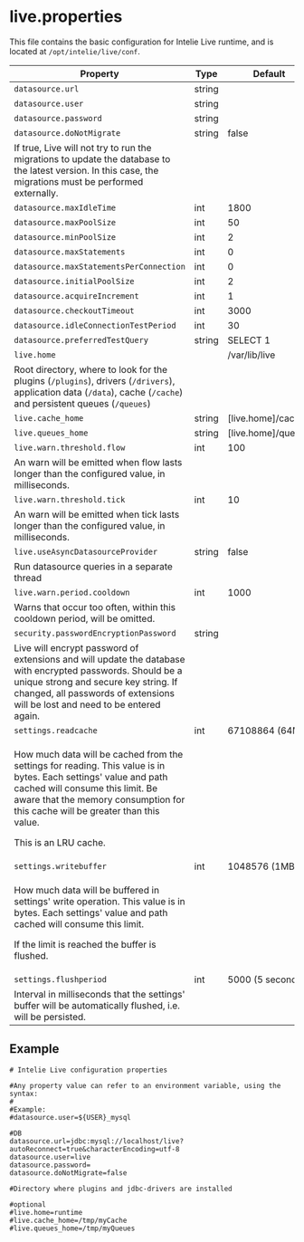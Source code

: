 # live.properties

This file contains the basic configuration for Intelie Live runtime, and is located at `/opt/intelie/live/conf`.

| Property                                                                                                                                                                                                                                                                          | Type   | Default             | Since  |
| --------------------------------------------------------------------------------------------------------------------------------------------------------------------------------------------------------------------------------------------------------------------------------- | ------ | ------------------- | ------ |
| `datasource.url`                                                                                                                                                                                                                                                                  | string |                     |        |
| `datasource.user`                                                                                                                                                                                                                                                                 | string |                     |        |
| `datasource.password`                                                                                                                                                                                                                                                             | string |                     |        |
| `datasource.doNotMigrate`                                                                                                                                                                                                                                                         | string | false               |        |
| If true, Live will not try to run the migrations to update the database to the latest version. In this case, the migrations must be performed externally.                                                                                                                         |        |                     |        |
| `datasource.maxIdleTime`                                                                                                                                                                                                                                                          | int    | 1800                |        |
| `datasource.maxPoolSize`                                                                                                                                                                                                                                                          | int    | 50                  |        |
| `datasource.minPoolSize`                                                                                                                                                                                                                                                          | int    | 2                   |        |
| `datasource.maxStatements`                                                                                                                                                                                                                                                        | int    | 0                   |        |
| `datasource.maxStatementsPerConnection`                                                                                                                                                                                                                                           | int    | 0                   |        |
| `datasource.initialPoolSize`                                                                                                                                                                                                                                                      | int    | 2                   |        |
| `datasource.acquireIncrement`                                                                                                                                                                                                                                                     | int    | 1                   |        |
| `datasource.checkoutTimeout`                                                                                                                                                                                                                                                      | int    | 3000                |        |
| `datasource.idleConnectionTestPeriod`                                                                                                                                                                                                                                             | int    | 30                  |        |
| `datasource.preferredTestQuery`                                                                                                                                                                                                                                                   | string | SELECT 1            |        |
| `live.home`                                                                                                                                                                                                                                                                       |        | /var/lib/live       |        |
| Root directory, where to look for the plugins (`/plugins`), drivers (`/drivers`), application data (`/data`), cache (`/cache`) and persistent queues (`/queues`)                                                                                                                  |        |                     |        |
| `live.cache_home`                                                                                                                                                                                                                                                                 | string | \[live.home]/cache  | 2.29.0 |
| `live.queues_home`                                                                                                                                                                                                                                                                | string | \[live.home]/queues | 2.29.0 |
| `live.warn.threshold.flow`                                                                                                                                                                                                                                                        | int    | 100                 | 3.1.0  |
| An warn will be emitted when flow lasts longer than the configured value, in milliseconds.                                                                                                                                                                                        |        |                     |        |
| `live.warn.threshold.tick`                                                                                                                                                                                                                                                        | int    | 10                  | 3.1.0  |
| An warn will be emitted when tick lasts longer than the configured value, in milliseconds.                                                                                                                                                                                        |        |                     |        |
| `live.useAsyncDatasourceProvider`                                                                                                                                                                                                                                                 | string | false               | 3.24.0 |
| Run datasource queries in a separate thread                                                                                                                                                                                                                                       |        |                     |        |
| `live.warn.period.cooldown`                                                                                                                                                                                                                                                       | int    | 1000                | 3.1.0  |
| Warns that occur too often, within this cooldown period, will be omitted.                                                                                                                                                                                                         |        |                     |        |
| `security.passwordEncryptionPassword`                                                                                                                                                                                                                                             | string |                     | 3.0.0  |
| Live will encrypt password of extensions and will update the database with encrypted passwords. Should be a unique strong and secure key string. If changed, all passwords of extensions will be lost and need to be entered again.                                               |        |                     |        |
| `settings.readcache`                                                                                                                                                                                                                                                              | int    | 67108864 (64MB)     |        |
| <p>How much data will be cached from the settings for reading. This value is in bytes. Each settings' value and path cached will consume this limit.  Be aware that the memory consumption for this cache will be greater than this value.</p><p></p><p>This is an LRU cache.</p> |        |                     |        |
| `settings.writebuffer`                                                                                                                                                                                                                                                            | int    | 1048576 (1MB)       |        |
| <p>How much data will be buffered in settings' write operation. This value is in bytes. Each settings' value and path cached will consume this limit. </p><p>If the limit is reached the buffer is flushed.</p>                                                                   |        |                     |        |
| `settings.flushperiod`                                                                                                                                                                                                                                                            | int    | 5000 (5 seconds)    |        |
| Interval in milliseconds that the settings' buffer will be automatically flushed, i.e. will be persisted.                                                                                                                                                                         |        |                     |        |

## Example

```
# Intelie Live configuration properties

#Any property value can refer to an environment variable, using the syntax:
#
#Example:
#datasource.user=${USER}_mysql

#DB
datasource.url=jdbc:mysql://localhost/live?autoReconnect=true&characterEncoding=utf-8
datasource.user=live
datasource.password=
datasource.doNotMigrate=false

#Directory where plugins and jdbc-drivers are installed

#optional
#live.home=runtime
#live.cache_home=/tmp/myCache
#live.queues_home=/tmp/myQueues
```
